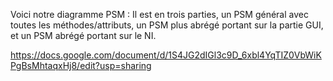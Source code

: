 Voici notre diagramme PSM :
Il est en trois parties, un PSM général avec toutes les méthodes/attributs, un PSM plus abrégé portant sur la partie GUI, et un PSM abrégé portant sur le NI.

https://docs.google.com/document/d/1S4JG2dIGl3c9D_6xbl4YqTIZ0VbWiKPgBsMhtaqxHj8/edit?usp=sharing